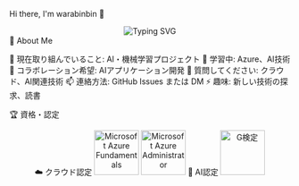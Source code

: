 Hi there, I'm warabinbin 👋
<div align="center">
  <img src="https://readme-typing-svg.herokuapp.com?font=Fira+Code&pause=1000&color=36BCF7&center=true&vCenter=true&width=435&lines=Full+Stack+Developer;Software+Engineer;AI+Enthusiast" alt="Typing SVG" />
</div>
🚀 About Me

🔭 現在取り組んでいること: AI・機械学習プロジェクト
🌱 学習中: Azure、AI技術
👯 コラボレーション希望: AIアプリケーション開発
💬 質問してください: クラウド、AI関連技術
📫 連絡方法: GitHub Issues または DM
⚡ 趣味: 新しい技術の探求、読書

🏆 資格・認定
<div align="center">
☁️ クラウド認定
<img src="https://via.placeholder.com/100x100/0078D4/FFFFFF?text=AZ-900" alt="Microsoft Azure Fundamentals" width="80"/>
<img src="https://via.placeholder.com/100x100/0078D4/FFFFFF?text=AZ-104" alt="Microsoft Azure Administrator" width="80"/>
🤖 AI認定
<img src="https://github.com/user-attachments/assets/cf7d88b9-553c-407c-9d96-41b09385b5e2" alt="G検定" width="80"/>
</div>
